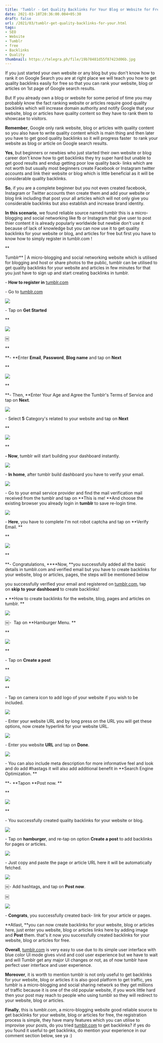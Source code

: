```yaml
---
title: 'Tumblr - Get Quality Backlinks For Your Blog or Website for Free!'
date: 2021-03-18T20:36:00.004+05:30
draft: false
url: /2021/03/tumblr-get-quality-backlinks-for-your.html
tags: 
- SEO
- Website
- Tumblr
- free
- Backlinks
- Quality
thumbnail: https://telegra.ph/file/19b78481d55f87423d06b.jpg
---
```


  

  

If you just started your own website or any blog but you don't know how to rank it on Google Search you are at right place we will teach you how to get quality backlinks easily for free so that you can rank your website, blog or articles on 1st page of Google search results. 

  

But If you already own a blog or website for some period of time you may probably know the fact ranking website or articles require good quality backlinks which will increase domain authority and notify Google that your website, blog or articles have quality content so they have to rank them to showcase to visitors.   

  

**Remember**, Google only rank website, blog or articles with quality content so you also have to write quality content which is main thing and then later you have to get good quality backlinks so it will progress faster  to rank your website as blog or article on Google search results.   

  

**Yes**, but beginners or newbies who just started their own website or blog career don't know how to get backlinks they try super hard but unable to get good results and endup getting poor low quality back- links which are not worth but usually most beginners create Facebook or Instagram twitter accounts and link their website or blog which is little beneficial as it will be considerable quality backlinks.   

  

**So**, if you are a complete beginner but you not even created facebook, Instagram or Twitter accounts then create them and add your website or blog link including that post your all articles which will not only give you considerable backlinks but also establish and increase brand identity.   

  

**In this scenario**, we found reliable source named tumblr this is a micro-blogging and social networking like fb or Instagram that give user to post thier content it is already popularly worldwide but newbie don't use it because of lack of knowledge but you can now use it to get quality backlinks for your website or blog, and articles for free but first you have to know how to simply register in tumblr.com !

**

  

Tumblr** | A micro-blogging and social networking website which is utilised for blogging and host or share photos to the public, tumblr can be utilised to get quality backlinks for your website and articles in few minutes for that you just have to sign up and start creating backlinks in tumblr. 

  

\- **How to register in** [tumblr.com](http://www.tumblr.com/)

  

\- Go to [tumblr.com](http://tumblr.com/)  

  

![](https://lh3.googleusercontent.com/-p93a-6-O-rU/YFWDozJeMLI/AAAAAAAADt8/VK645uWUfbAxKAI-le6ltBJPjCTqOSySgCLcBGAsYHQ/s1600/1616216985048837-1.png)

  

  

\- Tap on **Get Started**

**

  

![](https://lh3.googleusercontent.com/-1wwAfnOauZI/YFWDmC7dWvI/AAAAAAAADt4/Fc8NKmlsiTEAYfxXGhp3lq3iYOQ-gwoSwCLcBGAsYHQ/s1600/1616216972793568-2.png)

￼  

  


**

**\- **Enter **Email**, **Password**, **Blog name** and tap on **Next**

**

![](https://lh3.googleusercontent.com/-vs2wx534ZzY/YFWDjNv49BI/AAAAAAAADtw/qT-dfdr_aWURqHtqfLTXrOZoEczyxb2igCLcBGAsYHQ/s1600/1616216960660288-3.png)

  

  
**

**\- Then, **Enter Your Age and Agree the Tumblr's Terms of Service and tap on **Next**. 

  

![](https://lh3.googleusercontent.com/-vxt-EO5nbRM/YFWDgNPIXtI/AAAAAAAADts/_TW8vImrBIwiOeKr61hVjc6LpxVeeJwEgCLcBGAsYHQ/s1600/1616216946293918-4.png)

  

  

\- Select **5** Category's related to your website and tap on **Next**

**

![](https://lh3.googleusercontent.com/-Ms7VbTIZpzA/YFWDcbnlsdI/AAAAAAAADtk/DMuLrq7LGQMcLWwgtC2shpBUdynk-KMoQCLcBGAsYHQ/s1600/1616216941589334-5.png)

  

  
**

**\- Now**, tumblr will start building your dashboard instantly. 

  

![](https://lh3.googleusercontent.com/-p8hc-SA5JO0/YFWDbXaXJpI/AAAAAAAADtg/n-FHPdHClQs9LzY670hrlWL67kQWiXqnQCLcBGAsYHQ/s1600/1616216933186151-6.png)

  

  

\- **In home**, after tumblr build dashboard you have to verify your email. 

  

![](https://lh3.googleusercontent.com/-5eqnO997J7A/YFWDZHdAYoI/AAAAAAAADtY/4xH_tkjxQsw1vZM68Ir1xos3UaoYof5rgCLcBGAsYHQ/s1600/1616216925190593-7.png)

  

  

\- Go to your email service provider and find the mail verification mail received from the tumblr and tap on **This is me! **And choose the existing browser you already login in **tumblr** to save re-login time. 

  

![](https://lh3.googleusercontent.com/-uYRErKoi9R4/YFWDXaquj2I/AAAAAAAADtU/WwGDmkmQeQs6S3MoC1i_HXe4ckxcY1yQwCLcBGAsYHQ/s1600/1616216920394721-8.png)

  

  

\- **Here**, you have to complete I'm not robot captcha and tap on **Verify Email. **

**

![](https://lh3.googleusercontent.com/-2GIZw0o_qcY/YFWDWNVaWiI/AAAAAAAADtM/_q9EqmtcpJ02Dvt_3UHF743sFmacV_fxQCLcBGAsYHQ/s1600/1616216914144195-9.png)

  

  
**

**\- Congratulations, ****Now, **you successfully added all the basic details in tumblr.com and verified email but you have to create backlinks for your website, blog or articles, pages, the steps will be mentioned below

  

you successfully verified your email and registered on [tumblr.com](http://tumblr.com/), tap on **skip to your** **dashboard** to create backlinks! 

  

• **How to create backlinks for the website, blog, pages and articles on tumblr. **

  

![](https://lh3.googleusercontent.com/-EH5RP7fQols/YFWDUZm3KLI/AAAAAAAADtI/LV1uz3wiGvs7hAnPr9WowvT-wdqhxAFMACLcBGAsYHQ/s1600/1616216905845295-10.png)

  

￼-  Tap on **Hamburger Menu. **

**

![](https://lh3.googleusercontent.com/-HZg0i6ZarZ0/YFWDSb8TxMI/AAAAAAAADtE/QVZfIGY6V28_NE5sxgTuHK2GZZf_RtYrgCLcBGAsYHQ/s1600/1616216898816599-11.png)

  

  
**

\- Tap on **Create a post**

**

![](https://lh3.googleusercontent.com/-fTJ9kQII2gI/YFWDQvUl0BI/AAAAAAAADs8/urEI2KrJTiQgFgzdxgF5xlwVFgwzrVDowCLcBGAsYHQ/s1600/1616216890351416-12.png)

  

  
**

\- Tap on camera icon to add logo of your website if you wish to be included. 

  

![](https://lh3.googleusercontent.com/-nnhnc0FPmWA/YFWDOmXIBxI/AAAAAAAADs4/uocTCH5_FToiRGxlLeUp4ZRcjFyxmSL1QCLcBGAsYHQ/s1600/1616216881425955-13.png)

  

  

\- Enter your website URL and by long press on the URL you will get these options, now create hyperlink for your website URL. 

  

![](https://lh3.googleusercontent.com/-vqrXqg6IK8w/YFWDMOXinlI/AAAAAAAADs0/bOrxoOp5jsAFSCtva5F1a1-0Nr_8hM5kACLcBGAsYHQ/s1600/1616216874730174-14.png)

  

  

\- Enter you website **URL** and tap on **Done**. 

  

![](https://lh3.googleusercontent.com/-y91QvOH8MnM/YFWDKqRZdJI/AAAAAAAADsw/KxObIR3csQYKGENHmlQS939ZE9HaXtTtACLcBGAsYHQ/s1600/1616216867813330-15.png)

  

  

  

\- You can also include meta description for more informative feel and look and do add #hastags it will also add additional benefit in **Search Engine Optimization. **

**\- **Tapon **Post now. **

**

![](https://lh3.googleusercontent.com/-qSrmQq6LVF0/YFWDI8m10cI/AAAAAAAADss/Y4ziwtbqZMkpops9VpeOJrM1tkUS-Ly1QCLcBGAsYHQ/s1600/1616216860118306-16.png)

  

  
**

  

\- You successfully created quality backlinks for your website or blog. 

  

![](https://lh3.googleusercontent.com/-KRYvsb-WCP8/YFWDGwWdMOI/AAAAAAAADso/hqRxmAA-3OESzCte08RDCvUSzI4yDUbEQCLcBGAsYHQ/s1600/1616216854287024-17.png)

  

  

\- Tap on **hamburger**, and re-tap on option **Create a post** to add backlinks for pages or articles. 

  

![](https://lh3.googleusercontent.com/-5F5Kh-tqEqU/YFWDFSWPw4I/AAAAAAAADsk/IgGqpdRXXDoM-_8U5eDoq4cXH2-vz2wAACLcBGAsYHQ/s1600/1616216847983970-18.png)

  

  

\- Just copy and paste the page or article URL here it will be automatically fetched. 

  

![](https://lh3.googleusercontent.com/-E4GALg-tKRE/YFWDD-U13uI/AAAAAAAADsg/g47SOcULH4kIFZkkyRhxf7oxVkRei4jNQCLcBGAsYHQ/s1600/1616216840049777-19.png)

  

  

  

￼- Add hashtags, and tap on **Post now**. 

  

￼

![](https://lh3.googleusercontent.com/-_2qwdk7lev0/YFWDB_Zs-iI/AAAAAAAADsc/t9Np8JTY4J89p3eDNvCy7aPnlbixMJvEQCLcBGAsYHQ/s1600/1616216830651407-20.png)

  

  

\- **Congrats**, you successfully created back- link for your article or pages. 

  

**Atlast, **you can now create backlinks for your website, blog or articles here, just enter you website, blog or articles links here by adding image and **Post** them. that's it now you successfully created backlinks for your website, blog or articles for free.   

  

  

**Overall**, [tumblr.com](http://tumblr.com/) is very easy to use due to its simple user interface with blue color UI mode gives vivid and cool user experience but we have to wait and will Tumblr get any major UI changes or not, as of now tumblr have perfect user interface and user experience. 

  

**Moreover**, it is worth to mention tumblr is not only useful to get backlinks for your website, blog or articles it is also good platform to get traffic, yes tumblr is a micro-blogging and social sharing network so they get millions of traffic because it is one of the old popular website, if you work little hard then your post may reach to people who using tumblr so they will redirect to your website, blog or articles.   

  

**Finally**, this is tumblr.com, a micro-blogging website good reliable source to get backlinks for your website, blog or articles for free, the registration process is simple, they have many features which you can utilise to improvise your posts, do you tried [tumblr.com](http://tumblr.com/) to get backlinks? if yes do you found it useful to get backlinks, do mention your experience in our comment section below, see ya :)